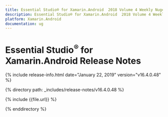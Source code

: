 ```yaml
---
title: Essential Studio® for Xamarin.Android  2018 Volume 4 Weekly Nuget  Release Notes  
description: Essential Studio® for Xamarin.Android  2018 Volume 4 Weekly Nuget  Release Notes  
platform: Xamarin.Android
documentation: ug
---
```


# Essential Studio<sup>®</sup> for Xamarin.Android  Release Notes  

{% include release-info.html date="January 22, 2019"  version="v16.4.0.48" %} 


{% directory path: _includes/release-notes/v16.4.0.48 %}

{% include {{file.url}} %}

{% enddirectory %}
